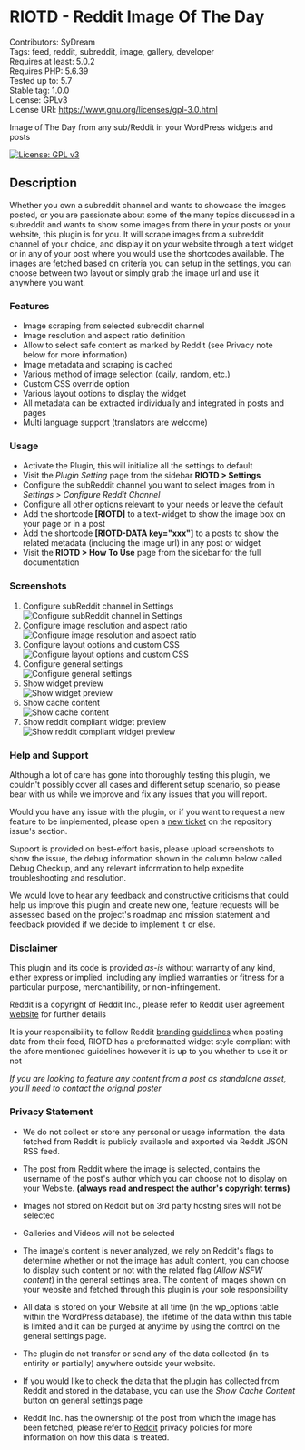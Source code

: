 # RIOTD - Reddit Image Of The Day

Contributors: SyDream  
Tags: feed, reddit, subreddit, image, gallery, developer  
Requires at least: 5.0.2  
Requires PHP: 5.6.39  
Tested up to: 5.7  
Stable tag: 1.0.0  
License: GPLv3  
License URI: https://www.gnu.org/licenses/gpl-3.0.html  

Image of The Day from any sub/Reddit in your WordPress widgets and posts

[![License: GPL v3](https://img.shields.io/badge/License-GPLv3-blue.svg)](https://www.gnu.org/licenses/gpl-3.0)

## Description

Whether you own a subreddit channel and wants to showcase the images posted, or you are passionate about some of the many topics discussed in a subreddit and wants to show some images from there in your posts or your website, 
this plugin is for you. It will scrape images from a subreddit channel of your choice, and display it on your website through a text widget or in any of your post where you would use the shortcodes available. The images are fetched
based on criteria you can setup in the settings, you can choose between two layout or simply grab the image url and use it anywhere you want.

### Features

 * Image scraping from selected subreddit channel
 * Image resolution and aspect ratio definition
 * Allow to select safe content as marked by Reddit (see Privacy note below for more information)
 * Image metadata and scraping is cached
 * Various method of image selection (daily, random, etc.)
 * Custom CSS override option
 * Various layout options to display the widget
 * All metadata can be extracted individually and integrated in posts and pages
 * Multi language support (translators are welcome)

### Usage

 * Activate the Plugin, this will initialize all the settings to default
 * Visit the *Plugin Setting* page from the sidebar **RIOTD > Settings**
 * Configure the subReddit channel you want to select images from in *Settings > Configure Reddit Channel*
 * Configure all other options relevant to your needs or leave the default
 * Add the shortcode **[RIOTD]** to a text-widget to show the image box on your page or in a post
 * Add the shortcode **[RIOTD-DATA key="xxx"]** to a posts to show the related metadata (including the image url) in any post or widget
 * Visit the **RIOTD > How To Use** page from the sidebar for the full documentation

### Screenshots
 1. Configure subReddit channel in Settings<br>![Configure subReddit channel in Settings](.wordpress-org/screenshot-1.png)
 2. Configure image resolution and aspect ratio<br>![Configure image resolution and aspect ratio](.wordpress-org/screenshot-2.png)
 3. Configure layout options and custom CSS<br>![Configure layout options and custom CSS](.wordpress-org/screenshot-3.png)
 4. Configure general settings<br>![Configure general settings](.wordpress-org/screenshot-4.png)
 5. Show widget preview<br>![Show widget preview](.wordpress-org/screenshot-5.png)
 6. Show cache content<br>![Show cache content](.wordpress-org/screenshot-6.png)
 7. Show reddit compliant widget preview<br>![Show reddit compliant widget preview](.wordpress-org/screenshot-7.png)

### Help and Support
Although a lot of care has gone into thoroughly testing this plugin, we couldn't possibly cover all cases and different setup scenario, so please bear with us while we improve and fix any issues that you will report.

Would you have any issue with the plugin, or if you want to request a new feature to be implemented, please open a [new ticket](https://github.com/tommasodargenio/wp-riotd/issues/new/choose) on the repository issue's section.

Support is provided on best-effort basis, please upload screenshots to show the issue, the debug information shown in the column below called Debug Checkup, and any relevant information to help expedite troubleshooting and resolution.

We would love to hear any feedback and constructive criticisms that could help us improve this plugin and create new one, feature requests will be assessed based on the project's roadmap and mission statement and feedback provided if we decide to implement it or else.                


### Disclaimer
This plugin and its code is provided *as-is* without warranty of any kind, either express or implied, including any implied warranties or fitness for a particular purpose, merchantibility, or non-infringement.

Reddit is a copyright of Reddit Inc., please refer to Reddit user agreement [website](https://www.redditinc.com/policies/user-agreement) for further details

It is your responsibility to follow Reddit [branding](https://www.redditinc.com/brand) [guidelines](https://www.redditinc.com/assets/press-resources/broadcast_2020.pdf) when posting data from their feed, RIOTD has a preformatted widget style compliant with the afore mentioned guidelines however it is up to you whether to use it or not

*If you are looking to feature any content from a post as standalone asset, you'll need to contact the original poster*

### Privacy Statement

* We do not collect or store any personal or usage information, the data fetched from Reddit is publicly available and exported via Reddit JSON RSS feed.
* The post from Reddit where the image is selected, contains the username of the post's author which you can choose not to display on your Website. **(always read and respect the author's copyright terms)**
* Images not stored on Reddit but on 3rd party hosting sites will not be selected
* Galleries and Videos will not be selected
* The image's content is never analyzed, we rely on Reddit's flags to determine whether or not the image has adult content, you can choose to display such content or not with the related flag (*Allow NSFW content*) in the general settings area. The content of images shown on your website and fetched through this plugin is your sole responsibility
* All data is stored on your Website at all time (in the wp_options table within the WordPress database), the lifetime of the data within this table is limited and it can be purged at anytime by using the control on the general settings page.
* The plugin do not transfer or send any of the data collected (in its entirity or partially) anywhere outside your website.
* If you would like to check the data that the plugin has collected from Reddit and stored in the database, you can use the *Show Cache Content* button on general settings page


* Reddit Inc. has the ownership of the post from which the image has been fetched, please refer to [Reddit](https://www.redditinc.com/policies/privacy-policy) privacy policies for more information on how this data is treated.

